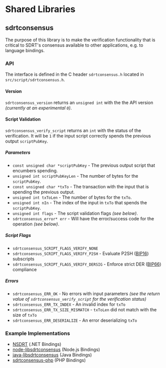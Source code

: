 Shared Libraries
================

## sdrtconsensus

The purpose of this library is to make the verification functionality that is critical to SDRT's consensus available to other applications, e.g. to language bindings.

### API

The interface is defined in the C header `sdrtconsensus.h` located in  `src/script/sdrtconsensus.h`.

#### Version

`sdrtconsensus_version` returns an `unsigned int` with the the API version *(currently at an experimental `0`)*.

#### Script Validation

`sdrtconsensus_verify_script` returns an `int` with the status of the verification. It will be `1` if the input script correctly spends the previous output `scriptPubKey`.

##### Parameters
- `const unsigned char *scriptPubKey` - The previous output script that encumbers spending.
- `unsigned int scriptPubKeyLen` - The number of bytes for the `scriptPubKey`.
- `const unsigned char *txTo` - The transaction with the input that is spending the previous output.
- `unsigned int txToLen` - The number of bytes for the `txTo`.
- `unsigned int nIn` - The index of the input in `txTo` that spends the `scriptPubKey`.
- `unsigned int flags` - The script validation flags *(see below)*.
- `sdrtconsensus_error* err` - Will have the error/success code for the operation *(see below)*.

##### Script Flags
- `sdrtconsensus_SCRIPT_FLAGS_VERIFY_NONE`
- `sdrtconsensus_SCRIPT_FLAGS_VERIFY_P2SH` - Evaluate P2SH ([BIP16](https://github.com/sdrt/bips/blob/master/bip-0016.mediawiki)) subscripts
- `sdrtconsensus_SCRIPT_FLAGS_VERIFY_DERSIG` - Enforce strict DER ([BIP66](https://github.com/sdrt/bips/blob/master/bip-0066.mediawiki)) compliance

##### Errors
- `sdrtconsensus_ERR_OK` - No errors with input parameters *(see the return value of `sdrtconsensus_verify_script` for the verification status)*
- `sdrtconsensus_ERR_TX_INDEX` - An invalid index for `txTo`
- `sdrtconsensus_ERR_TX_SIZE_MISMATCH` - `txToLen` did not match with the size of `txTo`
- `sdrtconsensus_ERR_DESERIALIZE` - An error deserializing `txTo`

### Example Implementations
- [NSDRT](https://github.com/NicolasDorier/NSDRT/blob/master/NSDRT/Script.cs#L814) (.NET Bindings)
- [node-libsdrtconsensus](https://github.com/bitpay/node-libsdrtconsensus) (Node.js Bindings)
- [java-libsdrtconsensus](https://github.com/dexX7/java-libsdrtconsensus) (Java Bindings)
- [sdrtconsensus-php](https://github.com/Bit-Wasp/sdrtconsensus-php) (PHP Bindings)
